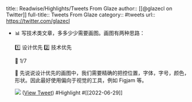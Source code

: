 title:: Readwise/Highlights/Tweets From Glaze
author:: [[@glazecl on Twitter]]
full-title:: Tweets From Glaze
category:: #tweets
url:: https://twitter.com/glazecl

- 📊 写技术类文章，多多少少需要画图。画图有两种思路：
  
  1️⃣ 设计优先
  2️⃣ 技术优先
  
  🧵 1/7
  
  🎨 先说说设计优先的画图中，我们需要精确的把控位置，字体，字号，颜色，形状。因此最好使用偏向于视觉的工具，例如 Figjam 等。 
  
  ![](https://pbs.twimg.com/media/FWJi0NfWQAAfgoj.png) ([View Tweet](https://twitter.com/glazecl/status/1540902679500787713)) #Highlight #[[2022-06-29]]